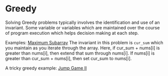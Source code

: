 # Greedy

Solving Greedy problems typically involves the identification and use of an invariant. Some variable or variables which are maintained over the course of program execution which helps decision making at each step.

Examples:
[Maximum Subarray](https://leetcode.com/problems/maximum-subarray/description/)
The invariant in this problem is `cur_sum` which you maintain as you iterate through the array. Here, if cur_sum + nums[i] is greater than nums[i], then extend that sum through nums[i]. If nums[i] is greater than cur_sum + nums[i], then set cur_sum to nums[i].

A tricky greedy example:
[Jump Game II](https://leetcode.com/problems/jump-game-ii/)



